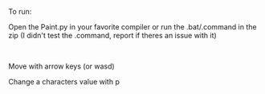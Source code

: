 To run: 

  Open the Paint.py in your favorite compiler or run the .bat/.command in the zip (I didn't test the .command, report if theres an issue
  with it)

⠀
 
Move with arrow keys (or wasd)

Change a characters value with p
